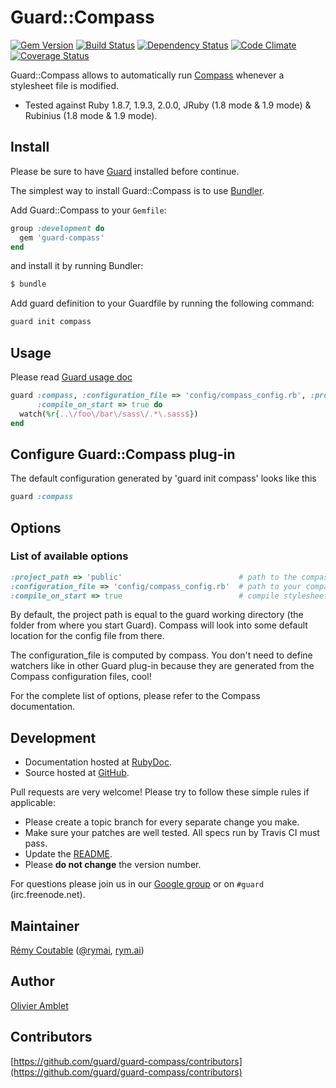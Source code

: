 # Guard::Compass

[![Gem Version](https://badge.fury.io/rb/guard-compass.png)](http://badge.fury.io/rb/guard-compass) [![Build Status](https://travis-ci.org/guard/guard-compass.png?branch=master)](https://travis-ci.org/guard/guard-compass) [![Dependency Status](https://gemnasium.com/guard/guard-compass.png)](https://gemnasium.com/guard/guard-compass) [![Code Climate](https://codeclimate.com/github/guard/guard-compass.png)](https://codeclimate.com/github/guard/guard-compass) [![Coverage Status](https://coveralls.io/repos/guard/guard-compass/badge.png?branch=master)](https://coveralls.io/r/guard/guard-compass)

Guard::Compass allows to automatically run [Compass](https://github.com/chriseppstein/compass)
whenever a stylesheet file is modified.

* Tested against Ruby 1.8.7, 1.9.3, 2.0.0, JRuby (1.8 mode & 1.9 mode) & Rubinius (1.8 mode & 1.9 mode).

## Install

Please be sure to have [Guard](http://github.com/guard/guard) installed before continue.

The simplest way to install Guard::Compass is to use [Bundler](http://gembundler.com/).

Add Guard::Compass to your `Gemfile`:

```ruby
group :development do
  gem 'guard-compass'
end
```

and install it by running Bundler:

```bash
$ bundle
```

Add guard definition to your Guardfile by running the following command:

```bash
guard init compass
```

## Usage

Please read [Guard usage doc](http://github.com/guard/guard#readme)

```ruby
guard :compass, :configuration_file => 'config/compass_config.rb', :project_path => 'public', 
      :compile_on_start => true do
  watch(%r{..\/foo\/bar\/sass\/.*\.sass$})
end
```

## Configure Guard::Compass plug-in

The default configuration generated by 'guard init compass' looks like this

```ruby
guard :compass
```

## Options

### List of available options

```ruby
:project_path => 'public'                          # path to the compass project directory (from guard working directory)
:configuration_file => 'config/compass_config.rb'  # path to your compass configuration file (from guard working directory)
:compile_on_start => true                          # compile stylesheets when guard starts
```

By default, the project path is equal to the guard working directory (the folder from where you start Guard).
Compass will look into some default location for the config file from there.

The configuration_file is computed by compass. You don't need to define watchers like
in other Guard plug-in because they are generated from the Compass configuration files, cool!

For the complete list of options, please refer to the Compass documentation.

## Development

* Documentation hosted at [RubyDoc](http://rubydoc.info/github/guard/guard-compass/master/frames).
* Source hosted at [GitHub](https://github.com/guard/guard-compass).

Pull requests are very welcome! Please try to follow these simple rules if applicable:

* Please create a topic branch for every separate change you make.
* Make sure your patches are well tested. All specs run by Travis CI must pass.
* Update the [README](https://github.com/guard/guard-compass/blob/master/README.md).
* Please **do not change** the version number.

For questions please join us in our [Google group](http://groups.google.com/group/guard-dev) or on
`#guard` (irc.freenode.net).

## Maintainer

[Rémy Coutable](https://github.com/rymai) ([@rymai](http://twitter.com/rymai), [rym.ai](http://rym.ai))

## Author

[Olivier Amblet](https://github.com/oliamb)

## Contributors

[https://github.com/guard/guard-compass/contributors](https://github.com/guard/guard-compass/contributors)
